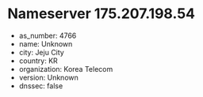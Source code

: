 # Nameserver 175.207.198.54

* as_number: 4766
* name: Unknown
* city: Jeju City
* country: KR
* organization: Korea Telecom
* version: Unknown
* dnssec: false
